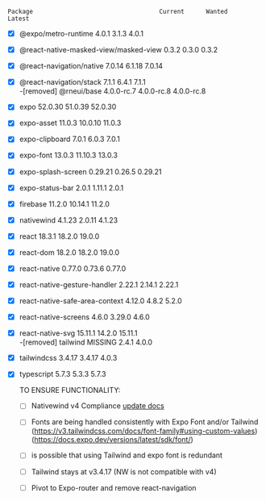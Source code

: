     Package                                   Current      Wanted      Latest  
-[x] @expo/metro-runtime                         4.0.1       3.1.3       4.0.1  
-[x] @react-native-masked-view/masked-view       0.3.2       0.3.0       0.3.2  
-[x] @react-navigation/native                   7.0.14      6.1.18      7.0.14  
-[x] @react-navigation/stack                     7.1.1       6.4.1       7.1.1  
-[removed] @rneui/base                            4.0.0-rc.7  4.0.0-rc.8  4.0.0-rc.8  
-[x] expo                                      52.0.30     51.0.39     52.0.30  
-[x] expo-asset                                 11.0.3     10.0.10      11.0.3  
-[x] expo-clipboard                              7.0.1       6.0.3       7.0.1  
-[x] expo-font                                  13.0.3     11.10.3      13.0.3  
-[x] expo-splash-screen                        0.29.21      0.26.5     0.29.21  
-[x] expo-status-bar                             2.0.1      1.11.1       2.0.1  
-[x] firebase                                   11.2.0     10.14.1      11.2.0  
-[x] nativewind                                 4.1.23      2.0.11      4.1.23  
-[x] react                                      18.3.1      18.2.0      19.0.0  
-[x] react-dom                                  18.2.0      18.2.0      19.0.0  
-[x] react-native                               0.77.0      0.73.6      0.77.0  
-[x] react-native-gesture-handler               2.22.1      2.14.1      2.22.1  
-[x] react-native-safe-area-context             4.12.0       4.8.2       5.2.0  
-[x] react-native-screens                        4.6.0      3.29.0       4.6.0  
-[x] react-native-svg                          15.11.1      14.2.0     15.11.1  
-[removed] tailwind                                  MISSING       2.4.1       4.0.0  
-[x] tailwindcss                                3.4.17      3.4.17       4.0.3  
-[x] typescript                                  5.7.3       5.3.3       5.7.3  
    
    TO ENSURE FUNCTIONALITY:

    -[ ] Nativewind v4 Compliance [update docs](https://www.nativewind.dev/blog/announcement-nativewind-v4#the-updated-architecture)
    -[ ] Fonts are being handled consistently with Expo Font and/or Tailwind (https://v3.tailwindcss.com/docs/font-family#using-custom-values) (https://docs.expo.dev/versions/latest/sdk/font/)
    -[ ] is possible that using Tailwind and expo font is redundant
    -[ ] Tailwind stays at v3.4.17 (NW is not compatible with v4)
    -[ ] Pivot to Expo-router and remove react-navigation
    
    